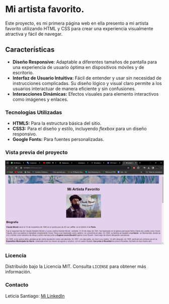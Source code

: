 # Mi artista favorito.
Este proyecto, es mi primera página web en ella presento a mi artista favorito utilizando HTML y CSS para crear una experiencia visualmente atractiva y fácil de navegar.

## Características
+ **Diseño Responsive**: Adaptable a diferentes tamaños de pantalla para una experiencia de usuario óptima en dispositivos móviles y de escritorio.
+ **Interfaz de Usuario Intuitiva:** Fácil de entender y usar sin necesidad de instrucciones complicadas. Su diseño lógico y visual claro permite a los usuarios interactuar de manera eficiente y sin confusiones.
+ **Interacciones Dinámicas:** Efectos visuales para elemento interactivos como imágenes y enlaces.


### Tecnologías Utilizadas
+ **HTML5:** Para la estructura básica del sitio.
+ **CSS3:** Para el diseño y estilo, incluyendo _flexbox_ para un diseño responsivo.
+ **Google Fonts:** Para fuentes personalizadas.

### Vista previa del proyecto
![Demo](/img/Miartistafavorito_screen.png)

### Licencia
Distribuido bajo la Licencia MIT. Consulta `LICENSE` para obtener más información.

### Contacto
Leticia Santiago: [ Mi LinkedIn](www.linkedin.com/in/leticiasantiagolópez)

